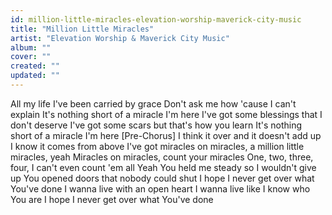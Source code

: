 ```yaml
---
id: million-little-miracles-elevation-worship-maverick-city-music
title: "Million Little Miracles"
artist: "Elevation Worship & Maverick City Music"
album: ""
cover: ""
created: ""
updated: ""
---
```


All my life I've been carried by grace
Don't ask me how 'cause I can't explain
It's nothing short of a miracle I'm here
I've got some blessings that I don't deserve
I've got some scars but that's how you learn
It's nothing short of a miracle I'm here
[Pre-Chorus]
I think it over and it doesn't add up
I know it comes from above
I've got miracles on miracles, a million little miracles, yeah
Miracles on miracles, count your miracles
One, two, three, four, I can't even count 'em all
Yeah
You held me steady so I wouldn't give up
You opened doors that nobody could shut
I hope I never get over what You've done
I wanna live with an open heart
I wanna live like I know who You are
I hope I never get over what You've done